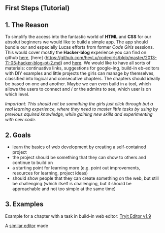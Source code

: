 ## First Steps (Tutorial)

## 1. The Reason
To simplify the access into the fantastic world of __HTML__ and __CSS__ for our absolut beginners we would like to build a simple app. The app should bundle our and especially Lucas efforts from former _Code Girls_ sessions. This would cover mostly the __Hacker-blog__ experience you can find on github [here](https://github.com/heyLu/codegirls/blob/master/2013-10-22-hacker-blog-pt-1.md), [here] (https://github.com/heyLu/codegirls/blob/master/2013-11-05-hacker-blog-pt-2.md) and [here](https://github.com/heyLu/codegirls/commit/c87a583312712b8f9dfb6baa7b154fc49439c222). We would like to have all sorts of materials: continuative links, suggestions for google-ing, build-in eb-editors with DIY examples and little projects the girls can manage by themselves, classified into logical and consecutive chapters. The chapters should ideally be based on one and another. 
Maybe we can even build in a tool, which allows the users to connect and / or the admins to see, which user is on which level. 

_Important: This should not be something the girls just click through but a real learning experience, where they need to master little tasks by using by previous aquired knowledge, while gaining new skills and experimenting with new code._

## 2. Goals

* learn the basics of web development by creating a self-contained
    project
* the project should be something that they can show to others and
    continue to build on
* a starting point for learning more (e.g. point out improvements,
    resources for learning, project ideas)
* should show people that they can create something on the web, but
    still be challenging (which itself is challenging, but it should be
    approachable and not too simple at the same time)

## 3. Examples

Example for a chapter with a task in build-in web editor: [Tryit Editor v1.9](http://www.w3schools.com/cssref/tryit.asp?filename=trycss3_keyframes)

A [similar editor](https://thimble.webmaker.org/) made 
